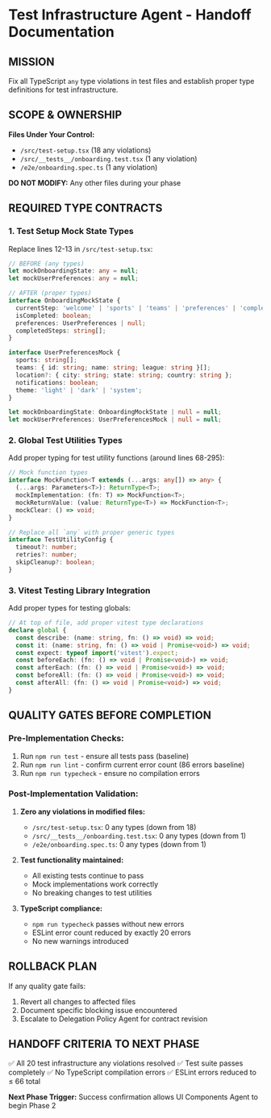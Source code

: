 # Test Infrastructure Agent - Handoff Documentation

## MISSION
Fix all TypeScript `any` type violations in test files and establish proper type definitions for test infrastructure.

## SCOPE & OWNERSHIP
**Files Under Your Control:**
- `/src/test-setup.tsx` (18 any violations)
- `/src/__tests__/onboarding.test.tsx` (1 any violation)
- `/e2e/onboarding.spec.ts` (1 any violation)

**DO NOT MODIFY:** Any other files during your phase

## REQUIRED TYPE CONTRACTS

### 1. Test Setup Mock State Types
Replace lines 12-13 in `/src/test-setup.tsx`:
```typescript
// BEFORE (any types)
let mockOnboardingState: any = null;
let mockUserPreferences: any = null;

// AFTER (proper types)
interface OnboardingMockState {
  currentStep: 'welcome' | 'sports' | 'teams' | 'preferences' | 'complete';
  isCompleted: boolean;
  preferences: UserPreferences | null;
  completedSteps: string[];
}

interface UserPreferencesMock {
  sports: string[];
  teams: { id: string; name: string; league: string }[];
  location?: { city: string; state: string; country: string };
  notifications: boolean;
  theme: 'light' | 'dark' | 'system';
}

let mockOnboardingState: OnboardingMockState | null = null;
let mockUserPreferences: UserPreferencesMock | null = null;
```

### 2. Global Test Utilities Types
Add proper typing for test utility functions (around lines 68-295):
```typescript
// Mock function types
interface MockFunction<T extends (...args: any[]) => any> {
  (...args: Parameters<T>): ReturnType<T>;
  mockImplementation: (fn: T) => MockFunction<T>;
  mockReturnValue: (value: ReturnType<T>) => MockFunction<T>;
  mockClear: () => void;
}

// Replace all `any` with proper generic types
interface TestUtilityConfig {
  timeout?: number;
  retries?: number;
  skipCleanup?: boolean;
}
```

### 3. Vitest Testing Library Integration
Add proper types for testing globals:
```typescript
// At top of file, add proper vitest type declarations
declare global {
  const describe: (name: string, fn: () => void) => void;
  const it: (name: string, fn: () => void | Promise<void>) => void;
  const expect: typeof import('vitest').expect;
  const beforeEach: (fn: () => void | Promise<void>) => void;
  const afterEach: (fn: () => void | Promise<void>) => void;
  const beforeAll: (fn: () => void | Promise<void>) => void;
  const afterAll: (fn: () => void | Promise<void>) => void;
}
```

## QUALITY GATES BEFORE COMPLETION

### Pre-Implementation Checks:
1. Run `npm run test` - ensure all tests pass (baseline)
2. Run `npm run lint` - confirm current error count (86 errors baseline)
3. Run `npm run typecheck` - ensure no compilation errors

### Post-Implementation Validation:
1. **Zero any violations in modified files:**
   - `/src/test-setup.tsx`: 0 any types (down from 18)
   - `/src/__tests__/onboarding.test.tsx`: 0 any types (down from 1)
   - `/e2e/onboarding.spec.ts`: 0 any types (down from 1)

2. **Test functionality maintained:**
   - All existing tests continue to pass
   - Mock implementations work correctly
   - No breaking changes to test utilities

3. **TypeScript compliance:**
   - `npm run typecheck` passes without new errors
   - ESLint error count reduced by exactly 20 errors
   - No new warnings introduced

## ROLLBACK PLAN
If any quality gate fails:
1. Revert all changes to affected files
2. Document specific blocking issue encountered
3. Escalate to Delegation Policy Agent for contract revision

## HANDOFF CRITERIA TO NEXT PHASE
✅ All 20 test infrastructure any violations resolved
✅ Test suite passes completely
✅ No TypeScript compilation errors
✅ ESLint errors reduced to ≤ 66 total

**Next Phase Trigger:** Success confirmation allows UI Components Agent to begin Phase 2